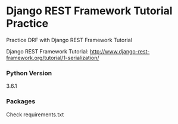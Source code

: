 # Django REST Framework Tutorial Practice
Practice DRF with Django REST Framework Tutorial

Django REST Framework Tutorial: http://www.django-rest-framework.org/tutorial/1-serialization/

### Python Version
3.6.1

### Packages
Check requirements.txt

